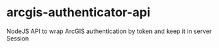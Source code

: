# arcgis-authenticator-api
NodeJS API to wrap ArcGIS authentication by token and keep it in server Session
